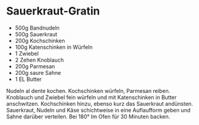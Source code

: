 ﻿# Sauerkraut-Gratin

- 500g Bandnudeln
- 500g Sauerkraut
- 200g Kochschinken
- 100g Katenschinken in Würfeln
- 1 Zwiebel
- 2 Zehen Knoblauch
- 200g Parmesan
- 200g saure Sahne
- 1 EL Butter

Nudeln al dente kochen.
Kochschinken würfeln, Parmesan reiben.
Knoblauch und Zwiebel fein würfeln und mit Katenschinken in Butter anschwitzen.
Kochschinken hinzu, ebenso kurz das Sauerkraut andünsten.
Sauerkraut, Nudeln und Käse schichtweise in eine Auflaufform geben und Sahne darüber verteilen.
Bei 180° Im Ofen für 30 Minuten backen.

